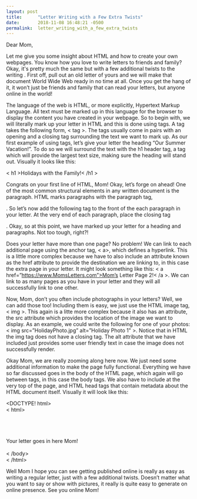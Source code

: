 ```yaml
---
layout: post
title:      "Letter Writing with a Few Extra Twists"
date:       2018-11-08 16:48:21 -0500
permalink:  letter_writing_with_a_few_extra_twists
---
```



Dear Mom,

Let me give you some insight about HTML and how to create your own webpages.  You know how you love to write letters to friends and family?  Okay, it's pretty much the same but with a few additional twists to the writing .  First off,  pull out an old letter of yours and we will make that document World Wide Web ready in no time at all.  Once you get the hang of it, it won’t just be friends and family that can read your letters, but anyone online in the world!

The language of the web is HTML, or more explicitly, Hypertext Markup Language.  All text must be marked up in this language for the browser to display the content you have created in your webpage.  So to begin with, we will literally mark up your letter in HTML and this is done using tags.  A tag takes the following form, < tag >.  The tags usually come in pairs with an opening and a closing tag surrounding the text we want to mark up.  As our first example of using tags, let’s  give your letter the heading  “Our Summer Vacation!”.  To do so we will surround the text with the h1 header tag, a tag which will provide the largest text size, making sure the heading will stand out.  Visually it looks like this:

< h1 >Holidays with the Family!< /h1 >
 
 Congrats on your first line of HTML, Mom!  Okay, let’s forge on ahead!  One of the most common structural  elements in any written document is the paragraph.  HTML marks paragraphs with the paragraph tag, <p>.  So let’s now add the following tag to the front of the each paragraph in your letter.  At the very end of each paragraph, place the closing tag </p>.  Okay, so at this point, we have marked up your letter for a heading and paragraphs.  Not too tough, right?!  
 
Does your letter have more than one page?  No problem!  We can link to each additional page using the anchor tag, < a>, which defines a hyperlink.  This is a little more complex because we have to also include an attribute known as the href attribute to provide the destination we are linking to, in this case the extra page in your letter.  It might look something like this:  < a href=”https://www.MomsLetters.com”>Mom’s Letter Page 2!< /a >.  We can link to as many pages as you have in your letter and they will all successfully link to one other.

Now, Mom, don’t you often include photographs in your letters?  Well, we can add those too!   Including them is easy, we just use the HTML image tag, < img >.  This again is a litte more complex because it also has  an attribute, the src attribute  which provides  the location of the image we want to display.  As an example, we could write the following for one of your photos:  < img src=”HolidayPhoto.jpg” alt=”Holiday Photo 1" >.  Notice that in HTML the img tag does not have a closing tag.  The alt attribute that we have included just provides some user friendly text in case the image does not successfully render.

Okay Mom, we are really zooming along here now.  We just need some additional information to make the page fully functional.  Everything we have so far discussed goes in the body of the HTML page, which again will go between tags, in this case the body tags.  We also have to include <!DOCTYPE html> at the very top of the page, and HTML head tags that contain metadata about the HTML document itself.  Visually it will look like this:

<DOCTYPE! html><br>
< html><br>
              	<head> <br>
                </head><br>	
                <body><br><br>
                                        Your letter goes in here Mom!<br><br>
               < /body><br>
< /html>

Well Mom I hope you can see getting published online is really as easy as writing a regular letter, just with a few additional twists.  Doesn’t matter what you want to say or show with pictures, it really is quite easy to generate on online presence.  See you online Mom!

